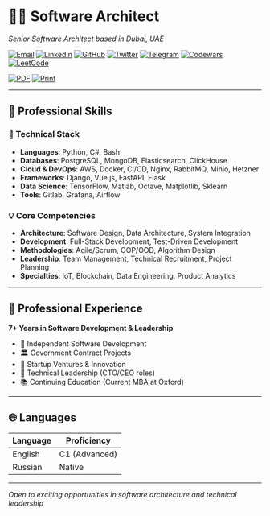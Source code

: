 # 👨‍💻 Software Architect

_Senior Software Architect based in Dubai, UAE_ <br>

[![Email](https://img.shields.io/badge/Email-k.loginov.dev%40gmail.com-blue?style=flat-square&logo=gmail)](mailto:k.loginov.dev@gmail.com)
[![LinkedIn](https://img.shields.io/badge/LinkedIn-loginov--kirill-blue?style=flat-square&logo=linkedin)](https://www.linkedin.com/in/loginov-kirill/)
[![GitHub](https://img.shields.io/badge/GitHub-loginov--kirill-blue?style=flat-square&logo=github)](https://github.com/loginov-kirill/)
[![Twitter](https://img.shields.io/badge/Twitter-KiriLoginov-blue?style=flat-square&logo=twitter)](https://twitter.com/KiriLoginov)
[![Telegram](https://img.shields.io/badge/Telegram-logoskir-blue?style=flat-square&logo=telegram)](https://t.me/logoskir)
[![Codewars](https://img.shields.io/badge/Codewars-loginov--kirill-red?style=flat-square&logo=codewars)](https://www.codewars.com/users/loginov-kirill)
[![LeetCode](https://img.shields.io/badge/LeetCode-loginov--kirill-blue?style=flat-square&logo=leetcode)](https://leetcode.com/loginov--kirill/)


[![PDF](https://img.shields.io/badge/Download-PDF%20Version-green?style=flat-square&logo=adobe)](./CV_Kirill_Loginov.pdf)
[![Print](https://img.shields.io/badge/Open-Print%20View-lightgrey?style=flat-square&logo=print)](javascript:window.print())

---

## 🎯 Professional Skills

### 🔧 Technical Stack

- **Languages**: Python, C#, Bash
- **Databases**: PostgreSQL, MongoDB, Elasticsearch, ClickHouse
- **Cloud & DevOps**: AWS, Docker, CI/CD, Nginx, RabbitMQ, Minio, Hetzner
- **Frameworks**: Django, Vue.js, FastAPI, Flask
- **Data Science**: TensorFlow, Matlab, Octave, Matplotlib, Sklearn
- **Tools**: Gitlab, Grafana, Airflow

### 💡 Core Competencies

- **Architecture**: Software Design, Data Architecture, System Integration
- **Development**: Full-Stack Development, Test-Driven Development
- **Methodologies**: Agile/Scrum, OOP/OOD, Algorithm Design
- **Leadership**: Team Management, Technical Recruitment, Project Planning
- **Specialties**: IoT, Blockchain, Data Engineering, Product Analytics

---

## 🚀 Professional Experience

**7+ Years in Software Development & Leadership**

- 🏢 Independent Software Development
- 🏛️ Government Contract Projects
- 🌱 Startup Ventures & Innovation
- 👥 Technical Leadership (CTO/CEO roles)
- 📚 Continuing Education (Current MBA at Oxford)

---

## 🌐 Languages

| Language | Proficiency |
|----------|-------------|
| English  | C1 (Advanced) |
| Russian  | Native |

---

_Open to exciting opportunities in software architecture and technical leadership_
